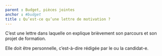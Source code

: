 ```yaml
---
parent : Budget, pièces jointes
anchor : #budget
title : Qu’est-ce qu’une lettre de motivation ?
---
```

C’est une lettre dans laquelle on explique brièvement son parcours et son projet de formation.

Elle doit être personnelle, c’est-à-dire rédigée par le ou la candidat-e.
